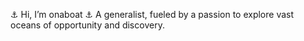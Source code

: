 
⚓ Hi, I’m onaboat ⚓
A generalist, fueled by a passion to explore vast oceans of opportunity and discovery.

<!---
onaboat/onaboat is a ✨ special ✨ repository because its `README.md` (this file) appears on your GitHub profile.
You can click the Preview link to take a look at your changes.
--->
